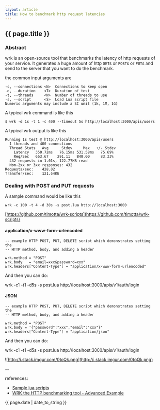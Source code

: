 ```yaml
---
layout: article
title: How to benchmark http request latencies
---
```

## {{ page.title }}

### Abstract

wrk is an open-source tool that benchmarks the latency of http requests of your service. It generates a huge amount of http `GET`s or `POST`s or `PUT`s and send to the server that you want to do the benchmark.

the common input arguments are

    -c, --connections <N>  Connections to keep open
    -d, --duration    <T>  Duration of test
    -t, --threads     <N>  Number of threads to use
    -s, --script      <S>  Load Lua script file
    Numeric arguments may include a SI unit (1k, 1M, 1G)

A typical wrk command is like this

```
$ wrk -d 1s -t 1 -c 400 --timeout 5s http://localhost:3000/apis/users
```

A typical wrk output is like this

```
Running 1s test @ http://localhost:3000/apis/users
  1 threads and 400 connections
  Thread Stats   Avg      Stdev     Max   +/- Stdev
    Latency   350.72ms   76.15ms 531.58ms   75.69%
    Req/Sec   663.67    291.11   840.00     83.33%
  432 requests in 1.01s, 122.77KB read
  Non-2xx or 3xx responses: 432
Requests/sec:    428.02
Transfer/sec:    121.64KB
```

### Dealing with POST and PUT requests

A sample command would be like this

```
wrk -c 100 -t 4 -d 30s -s post.lua http://localhost:3000
```

[https://github.com/timotta/wrk-scripts](https://github.com/timotta/wrk-scripts)

#### application/x-www-form-urlencoded

```
-- example HTTP POST, PUT, DELETE script which demonstrates setting the
-- HTTP method, body, and adding a header

wrk.method = "POST"
wrk.body   = "email=xxx&password=xxx"
wrk.headers["Content-Type"] = "application/x-www-form-urlencoded"
```

And then you can do: 

wrk -c1 -t1 -d5s -s post.lua http://localhost:3000/apis/v1/auth/login

#### JSON

```
-- example HTTP POST, PUT, DELETE script which demonstrates setting the
-- HTTP method, body, and adding a header

wrk.method = "POST" 
wrk.body = '{"password":"xxx","email":"xxx"}' 
wrk.headers["Content-Type"] = "application/json"
```

And then you can do: 

wrk -c1 -t1 -d5s -s post.lua http://localhost:3000/apis/v1/auth/login

![http://i.stack.imgur.com/0toQk.png](http://i.stack.imgur.com/0toQk.png)

--

references:

* [Sample lua scripts](https://github.com/wg/wrk/tree/master/scripts)
* [WRK the HTTP benchmarking tool - Advanced Example](http://czerasz.com/2015/07/19/wrk-http-benchmarking-tool-example/)

{{ page.date | date_to_string }}



